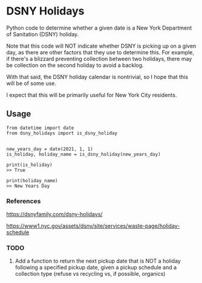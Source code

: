 # DSNY Holidays
Python code to determine whether a given date is a New York Department of Sanitation (DSNY) holiday.

Note that this code will NOT indicate whether DSNY is picking up on a given day, as there are other factors that they use to determine this. For example, if there's a blizzard preventing collection between two holidays, there may be collection on the second holiday to avoid a backlog.

With that said, the DSNY holiday calendar is nontrivial, so I hope that this will be of some use. 

I expect that this will be primarily useful for New York City residents.

## Usage

```
from datetime import date
from dsny_holidays import is_dsny_holiday


new_years_day = date(2021, 1, 1)
is_holiday, holiday_name = is_dsny_holiday(new_years_day)

print(is_holiday)
>> True

print(holiday_name)
>> New Years Day
```

### References
https://dsnyfamily.com/dsny-holidays/

https://www1.nyc.gov/assets/dsny/site/services/waste-page/holiday-schedule

### TODO
1. Add a function to return the next pickup date that is NOT a holiday following a specified pickup date, given a pickup schedule and a collection type (refuse vs recycling vs, if possible, organics)